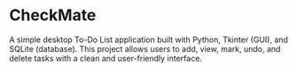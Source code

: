 # CheckMate
A simple desktop To-Do List application built with Python, Tkinter (GUI), and SQLite (database). This project allows users to add, view, mark, undo, and delete tasks with a clean and user-friendly interface.
